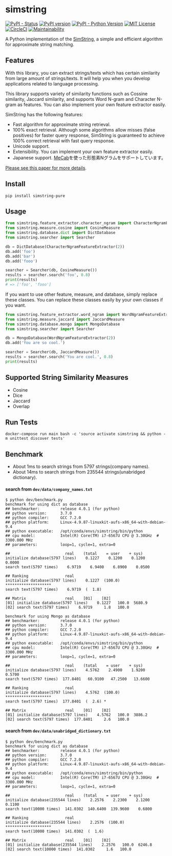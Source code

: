 # simstring
[![PyPI - Status](https://img.shields.io/pypi/status/simstring-pure.svg)](https://pypi.org/project/simstring-pure/)
[![PyPI version](https://badge.fury.io/py/simstring-pure.svg)](https://badge.fury.io/py/simstring-pure)
[![PyPI - Python Version](https://img.shields.io/pypi/pyversions/simstring-pure.svg)](https://pypi.org/project/simstring-pure/0.0.1/)
[![MIT License](http://img.shields.io/badge/license-MIT-blue.svg?style=flat)](LICENSE)
[![CircleCI](https://circleci.com/gh/nullnull/simstring.svg?style=svg)](https://circleci.com/gh/nullnull/simstring)
[![Maintainability](https://api.codeclimate.com/v1/badges/66eb2018262f03ece8a3/maintainability)](https://codeclimate.com/github/nullnull/simstring/maintainability)


A Python implementation of the [SimString](http://www.chokkan.org/software/simstring/index.html.en), a simple and efficient algorithm for approximate string matching.

## Features
With this library, you can extract strings/texts which has certain similarity from large amount of strings/texts. It will help you when you develop applications related to language processing.

This library supports variety of similarity functions such as Cossine similarity, Jaccard similarity, and supports Word N-gram and Character N-gram as features. You can also implement your own feature extractor easily.

SimString has the following features:

* Fast algorithm for approximate string retrieval.
* 100% exact retrieval. Although some algorithms allow misses (false positives) for faster query response, SimString is guaranteed to achieve 100% correct retrieval with fast query response.
* Unicode support.
* Extensibility. You can implement your own feature extractor easily.
* Japanese support. [MeCab](http://taku910.github.io/mecab/)を使った形態素Nグラムをサポートしています。

[Please see this paper for more details](http://www.aclweb.org/anthology/C10-1096).


## Install
```
pip install simstring-pure
```

## Usage
```python
from simstring.feature_extractor.character_ngram import CharacterNgramFeatureExtractor
from simstring.measure.cosine import CosineMeasure
from simstring.database.dict import DictDatabase
from simstring.searcher import Searcher

db = DictDatabase(CharacterNgramFeatureExtractor(2))
db.add('foo')
db.add('bar')
db.add('fooo')

searcher = Searcher(db, CosineMeasure())
results = searcher.search('foo', 0.8)
print(results)
# => ['foo', 'fooo']
```

If you want to use other feature, measure, and database, simply replace these classes. You can replace these classes easily by your own classes if you want.

```python
from simstring.feature_extractor.word_ngram import WordNgramFeatureExtractor
from simstring.measure.jaccard import JaccardMeasure
from simstring.database.mongo import MongoDatabase
from simstring.searcher import Searcher

db = MongoDatabase(WordNgramFeatureExtractor(2))
db.add('You are so cool.')

searcher = Searcher(db, JaccardMeasure())
results = searcher.search('You are cool.', 0.8)
print(results)
```

## Supported String Similarity Measures
- Cosine
- Dice
- Jaccard
- Overlap

## Run Tests
```
docker-compose run main bash -c 'source activate simstring && python -m unittest discover tests'
```

## Benchmark
* About 1ms to search strings from 5797 strings(company names).
* About 14ms to search strings from 235544 strings(unabridged dictionary).

#### search from `dev/data/company_names.txt`
```
$ python dev/benchmark.py
benchmark for using dict as database
## benchmarker:         release 4.0.1 (for python)
## python version:      3.7.0
## python compiler:     GCC 7.2.0
## python platform:     Linux-4.9.87-linuxkit-aufs-x86_64-with-debian-9.4
## python executable:   /opt/conda/envs/simstring/bin/python
## cpu model:           Intel(R) Core(TM) i7-6567U CPU @ 3.30GHz  # 3300.000 MHz
## parameters:          loop=1, cycle=1, extra=0

##                        real    (total    = user    + sys)
initialize database(5797 lines)    0.1227    0.1200    0.1200    0.0000
search text(5797 times)    6.9719    6.9400    6.8900    0.0500

## Ranking                real
initialize database(5797 lines)    0.1227  (100.0) ********************
search text(5797 times)    6.9719  (  1.8)

## Matrix                 real    [01]    [02]
[01] initialize database(5797 lines)    0.1227   100.0  5680.9
[02] search text(5797 times)    6.9719     1.8   100.0

benchmark for using Mongo as database
## benchmarker:         release 4.0.1 (for python)
## python version:      3.7.0
## python compiler:     GCC 7.2.0
## python platform:     Linux-4.9.87-linuxkit-aufs-x86_64-with-debian-9.4
## python executable:   /opt/conda/envs/simstring/bin/python
## cpu model:           Intel(R) Core(TM) i7-6567U CPU @ 3.30GHz  # 3300.000 MHz
## parameters:          loop=1, cycle=1, extra=0

##                        real    (total    = user    + sys)
initialize database(5797 lines)    4.5762    2.4900    1.9200    0.5700
search text(5797 times)  177.8401   60.9100   47.2500   13.6600

## Ranking                real
initialize database(5797 lines)    4.5762  (100.0) ********************
search text(5797 times)  177.8401  (  2.6) *

## Matrix                 real    [01]    [02]
[01] initialize database(5797 lines)    4.5762   100.0  3886.2
[02] search text(5797 times)  177.8401     2.6   100.0
```

#### search from `dev/data/unabridged_dictionary.txt`
```
$ python dev/benchmark.py
benchmark for using dict as database
## benchmarker:         release 4.0.1 (for python)
## python version:      3.7.0
## python compiler:     GCC 7.2.0
## python platform:     Linux-4.9.87-linuxkit-aufs-x86_64-with-debian-9.4
## python executable:   /opt/conda/envs/simstring/bin/python
## cpu model:           Intel(R) Core(TM) i7-6567U CPU @ 3.30GHz  # 3300.000 MHz
## parameters:          loop=1, cycle=1, extra=0

##                        real    (total    = user    + sys)
initialize database(235544 lines)    2.2576    2.2300    2.1200    0.1100
search text(10000 times)  141.0302  140.6400  139.9600    0.6800

## Ranking                real
initialize database(235544 lines)    2.2576  (100.0) ********************
search text(10000 times)  141.0302  (  1.6)

## Matrix                 real    [01]    [02]
[01] initialize database(235544 lines)    2.2576   100.0  6246.8
[02] search text(10000 times)  141.0302     1.6   100.0
```
